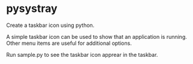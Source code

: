 pysystray
=========

Create a taskbar icon using python.

A simple taskbar icon can be used to show that an application is running.
Other menu items are useful for additional options.

Run sample.py to see the taskbar icon apprear in the taskbar.
